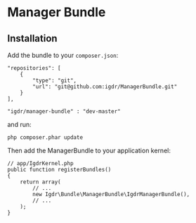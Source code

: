 Manager Bundle
========================
Installation
------------

Add the bundle to your `composer.json`:

    "repositories": [
        {
            "type": "git",
            "url": "git@github.com:igdr/ManagerBundle.git"
        }
    ],

    "igdr/manager-bundle" : "dev-master"

and run:

    php composer.phar update

Then add the ManagerBundle to your application kernel:

    // app/IgdrKernel.php
    public function registerBundles()
    {
        return array(
            // ...
            new Igdr\Bundle\ManagerBundle\IgdrManagerBundle(),
            // ...
        );
    }
